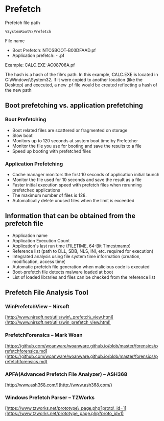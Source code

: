 # Prefetch

Prefetch file path

```text
%SystemRoot%\Prefetch
```

File name

* Boot Prefetch: NTOSBOOT-B00DFAAD.pf
* Application prefetch: - .pf

Example: CALC.EXE-AC08706A.pf

The hash is a hash of the file’s path. In this example, CALC.EXE is located in C:\Windows\System32. If it were copied to another location \(like the Desktop\) and executed, a new .pf file would be created reflecting a hash of the new path

## Boot prefetching vs. application prefetching

### Boot Prefetching

* Boot related files are scattered or fragmented on storage 
* Slow boot 
* Monitors up to 120 seconds at system boot time by Prefetcher 
* Monitor the file you use for booting and save the results to a file 
* Speed up booting with prefetched files 

### Application Prefetching

* Cache manager monitors the first 10 seconds of application initial launch 
* Monitor the file used for 10 seconds and save the result as a file 
* Faster initial execution speed with prefetch files when rerunning prefetched applications 
* The maximum number of files is 128. 
* Automatically delete unused files when the limit is exceeded

## Information that can be obtained from the prefetch file

* Application name 
* Application Execution Count 
* Application's last run time \(FILETIME, 64-Bit Timestmamp\) 
* Reference list \(path to DLL, SDB, NLS, INI, etc. required for execution\) 
* Integrated analysis using file system time information \(creation, modification, access time\) 
* Automatic prefetch file generation when malicious code is executed 
* Boot-prefetch file detects malware loaded at boot 
* List of loaded libraries and files can be checked from the reference list

## Prefetch File Analysis Tool

### WinPrefetchView – Nirsoft

[http://www.nirsoft.net/utils/win\_prefetch\_view.html](http://www.nirsoft.net/utils/win_prefetch_view.html)

### PrefetchForensics – Mark Woan

[https://github.com/woanware/woanware.github.io/blob/master/forensics/prefetchforensics.md](https://github.com/woanware/woanware.github.io/blob/master/forensics/prefetchforensics.md)

### APFA\(Advanced Prefetch File Analyzer\) – ASH368

[http://www.ash368.com/](http://www.ash368.com/)

### Windows Prefetch Parser – TZWorks

[https://www.tzworks.net/prototype\_page.php?proto\_id=1](https://www.tzworks.net/prototype_page.php?proto_id=1)

